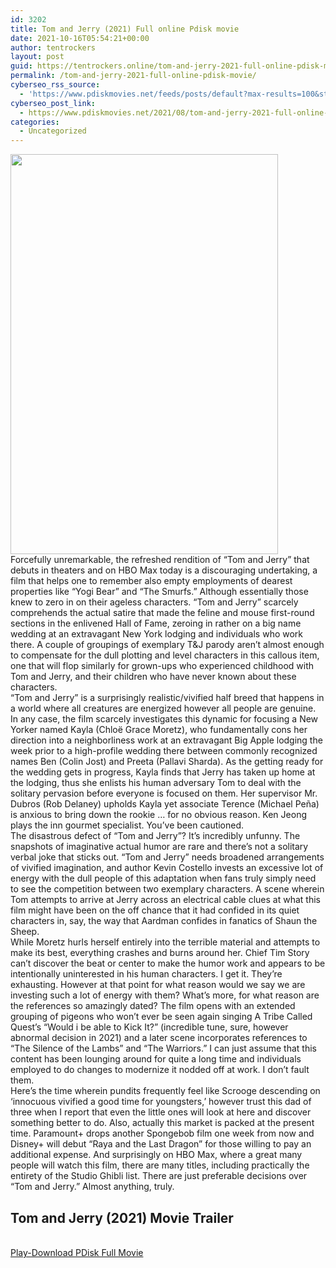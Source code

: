 ```yaml
---
id: 3202
title: Tom and Jerry (2021) Full online Pdisk movie
date: 2021-10-16T05:54:21+00:00
author: tentrockers
layout: post
guid: https://tentrockers.online/tom-and-jerry-2021-full-online-pdisk-movie/
permalink: /tom-and-jerry-2021-full-online-pdisk-movie/
cyberseo_rss_source:
  - 'https://www.pdiskmovies.net/feeds/posts/default?max-results=100&start-index=1001'
cyberseo_post_link:
  - https://www.pdiskmovies.net/2021/08/tom-and-jerry-2021-full-online-pdisk.html
categories:
  - Uncategorized
---
```

<div class="separator">
  <a href="https://1.bp.blogspot.com/-b4LssV2Z97Q/YRgNcZCt7wI/AAAAAAAAANM/PKiynUmDftAhevsFxRdc-ThlOGgmOWIYwCLcBGAsYHQ/s899/Tom%2Band%2BJerry%2B%25282021%2529%2BFull%2Bonline%2BPdisk%2Bmovie.jpg"><img loading="lazy" border="0" data-original-height="899" data-original-width="600" height="640" src="https://1.bp.blogspot.com/-b4LssV2Z97Q/YRgNcZCt7wI/AAAAAAAAANM/PKiynUmDftAhevsFxRdc-ThlOGgmOWIYwCLcBGAsYHQ/w428-h640/Tom%2Band%2BJerry%2B%25282021%2529%2BFull%2Bonline%2BPdisk%2Bmovie.jpg" width="428" /></a>
</div>



<div>
  <div>
    Forcefully unremarkable, the refreshed rendition of &#8220;Tom and Jerry&#8221; that debuts in theaters and on HBO Max today is a discouraging undertaking, a film that helps one to remember also empty employments of dearest properties like &#8220;Yogi Bear&#8221; and &#8220;The Smurfs.&#8221; Although essentially those knew to zero in on their ageless characters. &#8220;Tom and Jerry&#8221; scarcely comprehends the actual satire that made the feline and mouse first-round sections in the enlivened Hall of Fame, zeroing in rather on a big name wedding at an extravagant New York lodging and individuals who work there. A couple of groupings of exemplary T&J parody aren&#8217;t almost enough to compensate for the dull plotting and level characters in this callous item, one that will flop similarly for grown-ups who experienced childhood with Tom and Jerry, and their children who have never known about these characters.&nbsp;
  </div>
  
  <div>
    &#8220;Tom and Jerry&#8221; is a surprisingly realistic/vivified half breed that happens in a world where all creatures are energized however all people are genuine. In any case, the film scarcely investigates this dynamic for focusing a New Yorker named Kayla (Chloë Grace Moretz), who fundamentally cons her direction into a neighborliness work at an extravagant Big Apple lodging the week prior to a high-profile wedding there between commonly recognized names Ben (Colin Jost) and Preeta (Pallavi Sharda). As the getting ready for the wedding gets in progress, Kayla finds that Jerry has taken up home at the lodging, thus she enlists his human adversary Tom to deal with the solitary pervasion before everyone is focused on them. Her supervisor Mr. Dubros (Rob Delaney) upholds Kayla yet associate Terence (Michael Peña) is anxious to bring down the rookie &#8230; for no obvious reason. Ken Jeong plays the inn gourmet specialist. You&#8217;ve been cautioned.&nbsp;
  </div>
  
  <div>
    The disastrous defect of &#8220;Tom and Jerry&#8221;? It&#8217;s incredibly unfunny. The snapshots of imaginative actual humor are rare and there&#8217;s not a solitary verbal joke that sticks out. &#8220;Tom and Jerry&#8221; needs broadened arrangements of vivified imagination, and author Kevin Costello invests an excessive lot of energy with the dull people of this adaptation when fans truly simply need to see the competition between two exemplary characters. A scene wherein Tom attempts to arrive at Jerry across an electrical cable clues at what this film might have been on the off chance that it had confided in its quiet characters in, say, the way that Aardman confides in fanatics of Shaun the Sheep.&nbsp;
  </div>
  
  <div>
    While Moretz hurls herself entirely into the terrible material and attempts to make its best, everything crashes and burns around her. Chief Tim Story can&#8217;t discover the beat or center to make the humor work and appears to be intentionally uninterested in his human characters. I get it. They&#8217;re exhausting. However at that point for what reason would we say we are investing such a lot of energy with them? What&#8217;s more, for what reason are the references so amazingly dated? The film opens with an extended grouping of pigeons who won&#8217;t ever be seen again singing A Tribe Called Quest&#8217;s &#8220;Would i be able to Kick It?&#8221; (incredible tune, sure, however abnormal decision in 2021) and a later scene incorporates references to &#8220;The Silence of the Lambs&#8221; and &#8220;The Warriors.&#8221; I can just assume that this content has been lounging around for quite a long time and individuals employed to do changes to modernize it nodded off at work. I don&#8217;t fault them.&nbsp;
  </div>
  
  <div>
    Here&#8217;s the time wherein pundits frequently feel like Scrooge descending on &#8216;innocuous vivified a good time for youngsters,&#8217; however trust this dad of three when I report that even the little ones will look at here and discover something better to do. Also, actually this market is packed at the present time. Paramount+ drops another Spongebob film one week from now and Disney+ will debut &#8220;Raya and the Last Dragon&#8221; for those willing to pay an additional expense. And surprisingly on HBO Max, where a great many people will watch this film, there are many titles, including practically the entirety of the Studio Ghibli list. There are just preferable decisions over &#8220;Tom and Jerry.&#8221; Almost anything, truly.
  </div>
</div>

<div>
  <h2>
    <span>Tom and Jerry (2021)&nbsp;Movie Trailer</span>
  </h2>
</div>

  
<a href="https://kofilink.com/1/bnYyaW5kMDAwMHdz?dn=1" onclick="window.open('https://kofilink.com/1/bnYyaW5kMDAwMHdz?dn=1','popup','width=600,height=600'); return false;" target="popup" rel="noopener"><br /> Play-Download PDisk Full Movie<br /> </a>